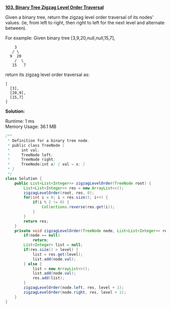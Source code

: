 **[103. Binary Tree Zigzag Level Order Traversal](https://leetcode.com/problems/binary-tree-zigzag-level-order-traversal/)**

Given a binary tree, return the zigzag level order traversal of its nodes' values. (ie, from left to right, then right to left for the next level and alternate between).

For example:
Given binary tree [3,9,20,null,null,15,7],

```
    3
   / \
  9  20
    /  \
   15   7

```

return its zigzag level order traversal as:

```
[
  [3],
  [20,9],
  [15,7]
]

```

**Solution:**

Runtime: 1 ms<br/>
Memory Usage: 36.1 MB

```java
/**
 * Definition for a binary tree node.
 * public class TreeNode {
 *     int val;
 *     TreeNode left;
 *     TreeNode right;
 *     TreeNode(int x) { val = x; }
 * }
 */
class Solution {
    public List<List<Integer>> zigzagLevelOrder(TreeNode root) {
        List<List<Integer>> res = new ArrayList<>();
        zigzagLevelOrder(root, res, 0);
        for(int i = 0; i < res.size(); i++) {
            if(i % 2 != 0) {
                Collections.reverse(res.get(i));
            }
        }
        return res;
    }
    private void zigzagLevelOrder(TreeNode node, List<List<Integer>> res, int level) {
        if(node == null)
            return;
        List<Integer> list = null;
        if(res.size() > level) {
            list = res.get(level);
            list.add(node.val);
        } else {
            list = new ArrayList<>();
            list.add(node.val);
            res.add(list);
        }
        zigzagLevelOrder(node.left, res, level + 1);
        zigzagLevelOrder(node.right, res, level + 1);
    }
}

```


